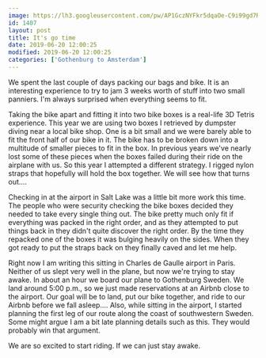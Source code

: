 ```yaml
---
image: https://lh3.googleusercontent.com/pw/AP1GczNYFkr5dqaOe-C9i99gd7Rm6dfrdYrksiawSHx6IpvXkccyQaJneZD9OJ8n2VgMzd-gk_w8wEbzM2d8eBv6v96_4gR7J1U_RTALS3B3UgY-yRhcOwUx=s0
id: 1407
layout: post
title: It's go time
date: 2019-06-20 12:00:25
modified: 2019-06-20 12:00:25
categories: ['Gothenburg to Amsterdam']
---
```


We spent the last couple of days packing our bags and bike. It is an interesting experience to try to jam 3 weeks worth of stuff into two small panniers. I'm always surprised when everything seems to fit.

Taking the bike apart and fitting it into two bike boxes is a real-life 3D Tetris experience. This year we are using two boxes I retrieved by dumpster diving near a local bike shop. One is a bit small and we were barely able to fit the front half of our bike in it. The bike has to be broken down into a multitude of smaller pieces to fit in the box. In previous years we've nearly lost some of these pieces when the boxes failed during their ride on the airplane with us. So this year I attempted a different strategy. I rigged nylon straps that hopefully will hold the box together. We will see how that turns out....

Checking in at the airport in Salt Lake was a little bit more work this time. The people who were security checking the bike boxes decided they needed to take every single thing out. The bike pretty much only fit if everything was packed in the right order, and as they attempted to put things back in they didn't quite discover the right order. By the time they repacked one of the boxes it was bulging heavily on the sides. When they got ready to put the straps back on they finally caved and let me help.

Right now I am writing this sitting in Charles de Gaulle airport in Paris. Neither of us slept very well in the plane, but now we're trying to stay awake. In about an hour we board our plane to Gothenburg Sweden. We land around 5:00 p.m., so we just made reservations at an Airbnb close to the airport. Our goal will be to land, put our bike together, and ride to our Airbnb before we fall asleep.... Also, while sitting in the airport, I started planning the first leg of our route along the coast of southwestern Sweden. Some might argue I am a bit late planning details such as this. They would probably win that argument.

We are so excited to start riding. If we can just stay awake.
